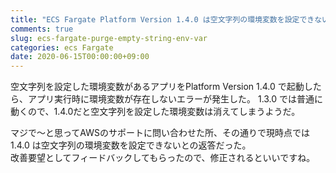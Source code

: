 ```yaml
---
title: "ECS Fargate Platform Version 1.4.0 は空文字列の環境変数を設定できない"
comments: true
slug: ecs-fargate-purge-empty-string-env-var
categories: ecs Fargate
date: 2020-06-15T00:00:00+09:00
---
```


空文字列を設定した環境変数があるアプリをPlatform Version 1.4.0 で起動したら、アプリ実行時に環境変数が存在しないエラーが発生した。
1.3.0 では普通に動くので、1.4.0だと空文字列を設定した環境変数は消えてしまうようだ。

マジで〜と思ってAWSのサポートに問い合わせた所、その通りで現時点では 1.4.0 は空文字列の環境変数を設定できないとの返答だった。  
改善要望としてフィードバックしてもらったので、修正されるといいですね。
